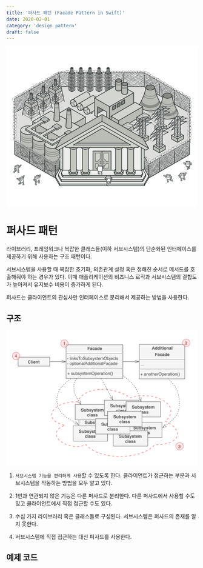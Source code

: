 ```yaml
---
title: '퍼사드 패턴 (Facade Pattern in Swift)'
date: 2020-02-01
category: 'design pattern'
draft: false
---
```


![](./images/facade-pattern-1.png)

# 퍼사드 패턴

라이브러리, 프레임워크나 복잡한 클래스들(이하 서브시스템)의 단순화된 인터페이스를 제공하기 위해 사용하는 구조 패턴이다. 

서브시스템을 사용할 때 복잡한 초기화, 의존관계 설정 혹은 정해진 순서로 메서드를 호출해줘야 하는 경우가 있다. 이때 애플리케이션의 비즈니스 로직과 서브시스템의 결합도가 높아져서 유지보수 비용이 증가하게 된다.

퍼사드는 클라이언트의 관심사만 인터페이스로 분리해서 제공하는 방법을 사용한다.

## 구조

![](./images/facade-pattern-2.png)

1. `서브시스템 기능을 편리하게 사용`할 수 있도록 한다. 클라이언트가 접근하는 부분과 서브시스템을 작동하는 방법을 모두 알고 있다.

2. 1번과 연관되지 않은 기능은 다른 퍼사드로 분리한다. 다른 퍼사드에서 사용할 수도 있고 클라이언트에서 직접 접근할 수도 있다.

3. 수십 가지 라이브러리 혹은 클래스들로 구성된다. 서브시스템은 퍼사드의 존재를 알지 못한다.

4. 서브시스템에 직접 접근하는 대신 퍼사드를 사용한다.

## 예제 코드